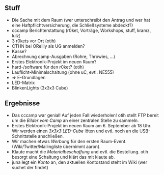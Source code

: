 ## Stuff
* Die Sache mit dem Raum (wer unterschreibt den Antrag und wer hat eine Haftpflichtversicherung, die Schließsysteme abdeckt?)
* cccamp Berichterstattung (r0ket, Vorträge, Workshops, stuff, kramz, lulz)
 * 3 r0kets vor Ort (otih)
* CTHN bei OReilly als UG anmelden?
* Kasse?
* Abrechnung camp-Ausgaben (Rohre, Throwies, ...)
* Erstes Elektronik-Projekt im neuen Raum?
 * hard-/software für den r0ket? (otih)
 * Lauflicht-Minimalschaltung (ohne uC, evtl. NE555)
  * => E-Grundlagen
 * LED-Matrix
 * BlinkenLights (3x3x3 Cube)


## Ergebnisse

* Das cccamp war genial! Auf jeden Fall wiederholen! otih stellt FTP bereit um die *Bilder vom Camp* an einer zentralen Stelle zu sammeln.
* Erstes Elektronik-Projekt im neuen Raum am 6. September ab 18 Uhr. Wir werden einen *3x3x3 LED-Cube* löten und evtl. noch an die USB-Schnittstelle anschließen.
* Wir machen etwas *Werbung* für den ersten Raum-Event. (Wiki/Twitter/Mailingliste übernimmt aaron).
* Klaute macht die *Materialbeschaffung* und evtl. die Bestellung. otih besorgt eine Schaltung und klärt das mit klaute ab.
* juna legt ein *Konto* an, den aktuellen Kontostand steht im Wiki (wer suchet der findet)